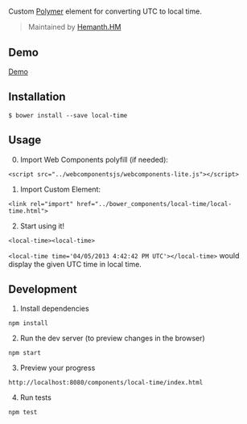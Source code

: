 # <local-time>

Custom [Polymer](http://polymer-project.org/) element for converting UTC to local time.

> Maintained by [Hemanth.HM](http://github.com/hemanth)

## Demo

[Demo](http://h3manth.com/demo/custom-elements/local-time/)

## Installation

`$ bower install --save local-time`

## Usage

0. Import Web Components polyfill (if needed):

`<script src="../webcomponentsjs/webcomponents-lite.js"></script>`

1. Import Custom Element:

`<link rel="import" href="../bower_components/local-time/local-time.html">`

2. Start using it!

`<local-time><local-time>`

`<local-time time='04/05/2013 4:42:42 PM UTC'></local-time>` would display the given UTC time in local time.

## Development

1. Install dependencies

`npm install`

2. Run the dev server (to preview changes in the browser)

`npm start`

3. Preview your progress

`http://localhost:8080/components/local-time/index.html`

4. Run tests

`npm test`
